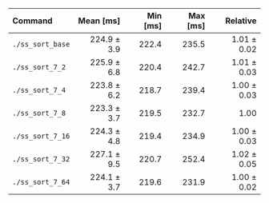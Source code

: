 | Command | Mean [ms] | Min [ms] | Max [ms] | Relative |
|:---|---:|---:|---:|---:|
| `./ss_sort_base` | 224.9 ± 3.9 | 222.4 | 235.5 | 1.01 ± 0.02 |
| `./ss_sort_7_2` | 225.9 ± 6.8 | 220.4 | 242.7 | 1.01 ± 0.03 |
| `./ss_sort_7_4` | 223.8 ± 6.2 | 218.7 | 239.4 | 1.00 ± 0.03 |
| `./ss_sort_7_8` | 223.3 ± 3.7 | 219.5 | 232.7 | 1.00 |
| `./ss_sort_7_16` | 224.3 ± 4.8 | 219.4 | 234.9 | 1.00 ± 0.03 |
| `./ss_sort_7_32` | 227.1 ± 9.5 | 220.7 | 252.4 | 1.02 ± 0.05 |
| `./ss_sort_7_64` | 224.1 ± 3.7 | 219.6 | 231.9 | 1.00 ± 0.02 |
